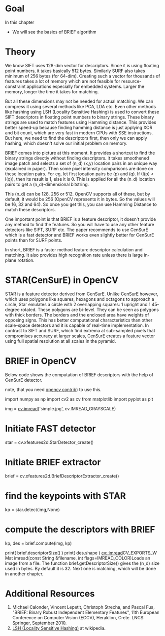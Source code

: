 
# Goal

In this chapter

* We will see the basics of BRIEF algorithm

# Theory

We know SIFT uses 128-dim vector for descriptors. Since it is using floating point numbers, it takes basically 512 bytes. Similarly SURF also takes minimum of 256 bytes (for 64-dim). Creating such a vector for thousands of features takes a lot of memory which are not feasible for resource-constraint applications especially for embedded systems. Larger the memory, longer the time it takes for matching.

But all these dimensions may not be needed for actual matching. We can compress it using several methods like PCA, LDA etc. Even other methods like hashing using LSH (Locality Sensitive Hashing) is used to convert these SIFT descriptors in floating point numbers to binary strings. These binary strings are used to match features using Hamming distance. This provides better speed-up because finding hamming distance is just applying XOR and bit count, which are very fast in modern CPUs with SSE instructions. But here, we need to find the descriptors first, then only we can apply hashing, which doesn't solve our initial problem on memory.

BRIEF comes into picture at this moment. It provides a shortcut to find the binary strings directly without finding descriptors. It takes smoothened image patch and selects a set of \(n\_d\) (x,y) location pairs in an unique way (explained in paper). Then some pixel intensity comparisons are done on these location pairs. For eg, let first location pairs be \(p\) and \(q\). If \(I(p) < I(q)\), then its result is 1, else it is 0. This is applied for all the \(n\_d\) location pairs to get a \(n\_d\)-dimensional bitstring.

This \(n\_d\) can be 128, 256 or 512. OpenCV supports all of these, but by default, it would be 256 (OpenCV represents it in bytes. So the values will be 16, 32 and 64). So once you get this, you can use Hamming Distance to match these descriptors.

One important point is that BRIEF is a feature descriptor, it doesn't provide any method to find the features. So you will have to use any other feature detectors like SIFT, SURF etc. The paper recommends to use CenSurE which is a fast detector and BRIEF works even slightly better for CenSurE points than for SURF points.

In short, BRIEF is a faster method feature descriptor calculation and matching. It also provides high recognition rate unless there is large in-plane rotation.

# STAR(CenSurE) in OpenCV

STAR is a feature detector derived from CenSurE. Unlike CenSurE however, which uses polygons like squares, hexagons and octagons to approach a circle, Star emulates a circle with 2 overlapping squares: 1 upright and 1 45-degree rotated. These polygons are bi-level. They can be seen as polygons with thick borders. The borders and the enclosed area have weights of opposing signs. This has better computational characteristics than other scale-space detectors and it is capable of real-time implementation. In contrast to SIFT and SURF, which find extrema at sub-sampled pixels that compromises accuracy at larger scales, CenSurE creates a feature vector using full spatial resolution at all scales in the pyramid. 

# BRIEF in OpenCV

Below code shows the computation of BRIEF descriptors with the help of CenSurE detector.

note, that you need [opencv contrib](https://github.com/opencv/opencv_contrib "https://github.com/opencv/opencv_contrib")) to use this. 

import numpy as np
import cv2 as cv
from matplotlib import pyplot as plt

img = [cv.imread](../../d4/da8/group__imgcodecs.html#gab32ee19e22660912565f8140d0f675a8 "../../d4/da8/group__imgcodecs.html#gab32ee19e22660912565f8140d0f675a8")('simple.jpg', cv.IMREAD\_GRAYSCALE)

# Initiate FAST detector
star = cv.xfeatures2d.StarDetector\_create()

# Initiate BRIEF extractor
brief = cv.xfeatures2d.BriefDescriptorExtractor\_create()

# find the keypoints with STAR
kp = star.detect(img,None)

# compute the descriptors with BRIEF
kp, des = brief.compute(img, kp)

print( brief.descriptorSize() )
print( des.shape )
[cv::imread](../../d4/da8/group__imgcodecs.html#gab32ee19e22660912565f8140d0f675a8 "../../d4/da8/group__imgcodecs.html#gab32ee19e22660912565f8140d0f675a8")CV\_EXPORTS\_W Mat imread(const String &filename, int flags=IMREAD\_COLOR)Loads an image from a file.
 The function brief.getDescriptorSize() gives the \(n\_d\) size used in bytes. By default it is 32. Next one is matching, which will be done in another chapter.

# Additional Resources

1. Michael Calonder, Vincent Lepetit, Christoph Strecha, and Pascal Fua, "BRIEF: Binary Robust
Independent Elementary Features", 11th European Conference on Computer Vision (ECCV), Heraklion, Crete. LNCS Springer, September 2010.
2. [LSH (Locality Sensitive Hashing)](https://en.wikipedia.org/wiki/Locality-sensitive_hashing "https://en.wikipedia.org/wiki/Locality-sensitive_hashing") at wikipedia.

